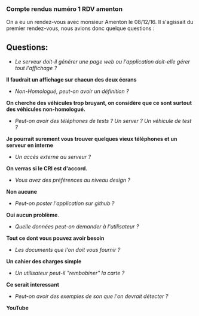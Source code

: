 ### Compte rendus numéro 1 RDV amenton

On a eu un rendez-vous avec monsieur Amenton le 08/12/16. Il s'agissait du premier rendez-vous, nous avions donc
quelque questions :

## Questions:

- *Le serveur doit-il générer une page web ou l'application doit-elle gérer tout l'affichage ?*

**Il faudrait un affichage sur chacun des deux écrans**

- *Non-Homologué, peut-on avoir un définition ?*

**On cherche des véhicules trop bruyant, on considère que ce sont surtout des véhicules non-homologué.**

- *Peut-on avoir des téléphones de tests ? Un server ? Un véhicule de test ?*

**Je pourrait surement vous trouver quelques vieux téléphones et un serveur en interne**

- *Un accès externe au serveur ?*

**On verras si le CRI est d'accord.**

- *Vous avez des préférences au niveau design ?*

**Non aucune**

- *Peut-on poster l'application sur github ?*

**Oui aucun problème**.

- *Quelle données peut-on demander à l'utilisateur ?*

**Tout ce dont vous pouvez avoir besoin**

- *Les documents que l'on doit vous fournir ?*

**Un cahier des charges simple**

- *Un utilisateur peut-il "rembobiner" la carte ?*

**Ce serait interessant**

- *Peut-on avoir des exemples de son que l'on devrait détecter ?*

**YouTube**
